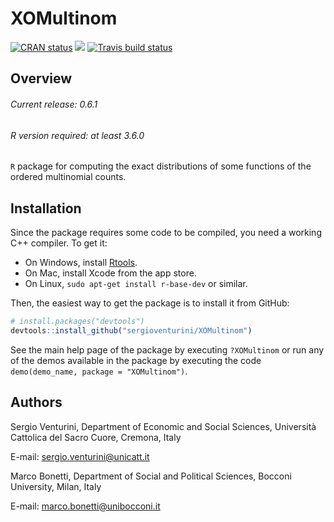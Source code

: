 # XOMultinom

<!-- badges: start -->

[![CRAN
status](https://www.r-pkg.org/badges/version/XOMultinom)](https://cran.r-project.org/package=XOMultinom)
[![](http://cranlogs.r-pkg.org/badges/grand-total/XOMultinom?color=blue)](https://cran.r-project.org/package=XOMultinom)
[![Travis build status](https://travis-ci.org/sergioventurini/XOMultinom.svg?branch=master)](https://travis-ci.org/sergioventurini/XOMultinom)

<!-- badges: end -->

## Overview

###### Current release: 0.6.1
###### R version required: at least 3.6.0
`R` package for computing the exact distributions of some functions of the
ordered multinomial counts.

## Installation

Since the package requires some code to be compiled, you need a working C++
compiler. To get it:

- On Windows, install [Rtools](https://cran.r-project.org/bin/windows/Rtools/).
- On Mac, install Xcode from the app store.
- On Linux, `sudo apt-get install r-base-dev` or similar.

Then, the easiest way to get the package is to install it from GitHub:

``` r
# install.packages("devtools")
devtools::install_github("sergioventurini/XOMultinom")
```

See the main help page of the package by executing `?XOMultinom` or run any of
the demos available in the package by executing the code
`demo(demo_name, package = "XOMultinom")`.

## Authors
Sergio Venturini, Department of Economic and Social Sciences, Università Cattolica del Sacro Cuore, Cremona, Italy

E-mail: sergio.venturini@unicatt.it

Marco Bonetti, Department of Social and Political Sciences, Bocconi University, Milan, Italy

E-mail: marco.bonetti@unibocconi.it
